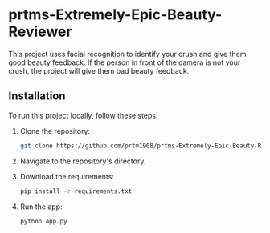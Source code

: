 # prtms-Extremely-Epic-Beauty-Reviewer

This project uses facial recognition to identify your crush and give them good beauty feedback. If the person in front of the camera is not your crush, the project will give them bad beauty feedback.

## Installation

To run this project locally, follow these steps:

1. Clone the repository:

    ```bash
    git clone https://github.com/prtm1908/prtms-Extremely-Epic-Beauty-Reviewer.git
    ```
2. Navigate to the repository's directory.
3. Download the requirements:

    ```bash
    pip install -r requirements.txt
    ```
4. Run the app:

    ```bash
    python app.py
    ```
